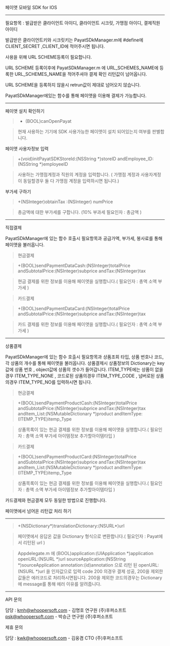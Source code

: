 페이앳 모바일 SDK for IOS 

--------------------------------------------------------------------

필요항목 : 발급받은 클라이언트 아이디, 클라이언트 시크릿, 가맹점 아이디, 결제직원 아이디


발급받은 클라이언트키와 시크릿키는 PayatSDkManager.m에 #define에 CLIENT_SECRET ,CLIENT_ID에 적어주시면 됩니다.

사용을 위해 URL SCHEME등록이 필요합니다.

URL SCHEME 등록이후에 PayatSDkManager.m 에 URL_SCHEMES_NAME에 등록한 URL_SCHEMES_NAME을 적어주셔야  결제 확인 리턴값이 넘어옵니다.

URL SCHEME을 등록하지 않을시 retrun값이 제대로 넘어오지 않습니다.

PayatSDkManager에있는 함수를 통해 페이앳을 이용해 결제가 가능합니다.

--------------------------------------------------------------------
페이앳 설치 확인하기 
>+ (BOOL)canOpenPayat

>  현재 사용하는 기기에 SDK 사용가능한 페이앳이 설치 되어있는지 여부를 판별합니다.

페이앳 사용자정보 입력 
>+(void)initPayatSDKStoreId:(NSString *)storeID andEmployee_ID:(NSString *)employeeID

>  사용하는 가맹점계정과 직원의 계정을 입력합니다. 
>( 가맹점 계정과 사용자계정이 동일할경우 둘 다 가맹점 계정을 입력하시면 됩니다.)

부가세 구하기 
>+(NSInteger)obtainTax :(NSInteger) numPrice 

> 총금액에 대한 부가세를 구합니다. (10% 부과세 필요인자 : 총금액 ) 

--------------------------------------------------------------------

직접결제

PayatSDkManager에 있는 함수 호출시 필요항목과 공급가액, 부가세, 봉사료를 통해 페이앳을 불러옵니다.

>현금결제 

>+(BOOL)sendPaymentDataCash:(NSInteger)totalPrice andSubtotalPrice:(NSInteger)subprice andTax:(NSInteger)tax

>현금 결제를 위한 정보를 이용해 페이앳을 실행합니다.( 필요인자 : 총액 소액 부가세 )

>카드결제

>+(BOOL)sendPaymentDataCard:(NSInteger)totalPrice andSubtotalPrice:(NSInteger)subprice andTax:(NSInteger)tax

>카드 결제를 위한 정보를 이용해 페이앳을 실행합니다.( 필요인자 : 총액 소액 부가세 )

--------------------------------------------------------------------

상품결제

PayatSDkManager에 있는 함수 호출시 필요항목과 상품조회 타입, 상품 번호나 코드, 각 상품의 개수를 통해 페이앳을 불러옵니다.
상품결제시 상품정보의 Dictionary는 key값에 상품 번호 , object값에 상품의 갯수가 들어갑니다.
ITEM_TYPE에는 상품이 없을경우 ITEM_TYPE_NONE , 코드로된 상품의경우 ITEM_TYPE_CODE , 넘버로된 상품의경우 ITEM_TYPE_NO를 입력하시면 됩니다.


>현금결제 

>+(BOOL)sendPaymentProductCash:(NSInteger)totalPrice andSubtotalPrice:(NSInteger)subprice andTax:(NSInteger)tax andItem_List:(NSMutableDictionary *)product andItemType:(ITEMP_TYPE)itemp_Type

>상품목록이 있는 현금 결제를 위한 정보를 이용해 페이앳을 실행합니다.( 필요인자 : 총액 소액 부가세 아이템정보 추가할아이템타입 )

>카드결제

>+(BOOL)sendPaymentProductCard:(NSInteger)totalPrice andSubtotalPrice:(NSInteger)subprice andTax:(NSInteger)tax andItem_List:(NSMutableDictionary *)product  andItemType:(ITEMP_TYPE)itemp_Type

>상품목록이 있는 현금 결제를 위한 정보를 이용해 페이앳을 실행합니다.( 필요인자 : 총액 소액 부가세 아이템정보 추가할아이템타입 )

카드결제와 현금결제 모두 동일한 방법으로 진행합니다.

페이앳에서 넘어온 리턴값 처리 하기 

--------------------------------------------------------------------

>+(NSDictionary*)translationDictionary:(NSURL*)url

>페이앳에서 응답온 값을 Dictionary 형식으로 변환합니다.( 필요인자 : Payat에서 리턴된 url ) 

> Appdelegate.m 에 (BOOL)application:(UIApplication *)application openURL:(NSURL *)url sourceApplication:(NSString *)sourceApplication annotation:(id)annotation
> 으로 리턴 된 openURL:(NSURL *)url 을 인자값으로 입력 
> code 200 의경우 결제 성공, 200을 제외한 값들은 에러코드로 처리하시면됩니다. 200을 제외한 코드의경우는 Dictionary 에 message를 통해 에러 이유를 알려줍니다.

--------------------------------------------------------------------

API 문의

담당 : kmh@whoopersoft.com - 김명호 연구원 (주)후퍼소프트
      psk@whoopersoft.com - 박승근 연구원 (주)후퍼소프트
      
제휴 문의

담당 : kwk@whoopersoft.com - 김웅겸 CTO (주)후퍼소프트
